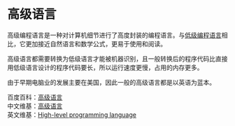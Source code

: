 # 高级语言

高级编程语言是一种对计算机细节进行了高度封装的编程语言。与[低级编程语言](/低级语言.md)相比，它更加接近自然语言和数学公式，更易于使用和阅读。

高级语言都需要转换为低级语言才能被机器识别，且一般转换后的程序代码比直接用低级语言设计的程序代码要长，所以运行速度更慢，占用的内存更多。

由于早期电脑业的发展主要在美国，因此一般的高级语言都是以英语为蓝本。

百度百科：[高级语言](https://baike.baidu.com/item/%E9%AB%98%E7%BA%A7%E8%AF%AD%E8%A8%80)  
中文维基：[高级语言](https://zh.wikipedia.org/wiki/%E9%AB%98%E7%BA%A7%E8%AF%AD%E8%A8%80)  
英文维基：[High-level programming language](https://en.wikipedia.org/wiki/High-level_programming_language)
